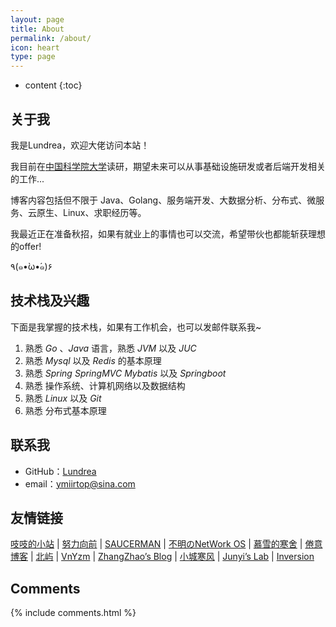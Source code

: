 ```yaml
---
layout: page
title: About
permalink: /about/
icon: heart
type: page
---
```


* content
{:toc}

## 关于我

我是Lundrea，欢迎大佬访问本站！

我目前在[中国科学院大学](https://www.ucas.ac.cn/)读研，期望未来可以从事基础设施研发或者后端开发相关的工作...

博客内容包括但不限于 Java、Golang、服务端开发、大数据分析、分布式、微服务、云原生、Linux、求职经历等。

我最近正在准备秋招，如果有就业上的事情也可以交流，希望带伙也都能斩获理想的offer!

٩(๑•̀ω•́๑)۶

## 技术栈及兴趣

下面是我掌握的技术栈，如果有工作机会，也可以发邮件联系我~

1. 熟悉 _Go_ 、_Java_ 语言，熟悉 _JVM_ 以及 _JUC_   
2. 熟悉 _Mysql_ 以及 _Redis_ 的基本原理
3. 熟悉 _Spring_ _SpringMVC_ _Mybatis_ 以及 _Springboot_ 
4. 熟悉 操作系统、计算机网络以及数据结构
5. 熟悉 _Linux_ 以及 _Git_ 
6. 熟悉 分布式基本原理


## 联系我

* GitHub：[Lundrea](https://github.com/lim-yoona)
* email：ymiirtop@sina.com


## 友情链接

[吱吱的小站](http://www.gislxz.com/) \| [努力向前](https://greatiga.cn/) \| [SAUCERMAN](https://saucer-man.com/) \| [不明のNetWork OS](https://networkos.club/) \| [慕雪的寒舍](https://blog.musnow.top/) \| [倦意博客](https://jyblog.cn) \| [北屿](https://blog.bj-yan.top/) \| [VnYzm](https://zimingyuan.github.io) \| [ZhangZhao’s Blog](https://zhangzhao219.github.io/) \| [小城寒风](https://blog.atago.moe/) \| [Junyi’s Lab](https://www.junyi.dev/) \| [Inversion](https://inverisonor.asia/) 

## Comments

{% include comments.html %}

